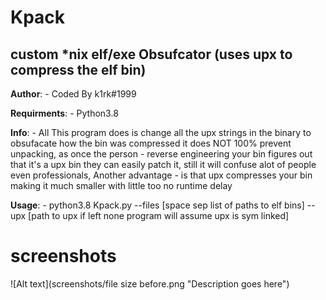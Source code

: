 # Kpack
## custom *nix elf/exe Obsufcator (uses upx to compress the elf bin)

**Author**: - Coded By k1rk#1999

**Requirments**: - Python3.8

**Info**: - All This program does is change all the upx strings in the binary to obsufacate how the bin was compressed it does NOT 100% prevent unpacking, as once the person - reverse engineering your bin figures out that it's a upx bin they can easily patch it, still it will confuse alot of people even professionals, Another advantage - is that upx compresses your bin making it much smaller with little too no runtime delay

**Usage**: - python3.8 Kpack.py --files [space sep list of paths to elf bins] --upx [path to upx if left none program will assume upx is sym linked]

# screenshots

![Alt text](screenshots/file size before.png "Description goes here")




